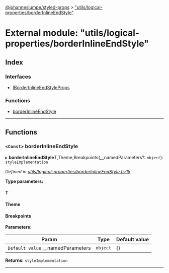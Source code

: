 [@johanneslumpe/styled-props](../README.md) > ["utils/logical-properties/borderInlineEndStyle"](../modules/_utils_logical_properties_borderinlineendstyle_.md)

# External module: "utils/logical-properties/borderInlineEndStyle"

## Index

### Interfaces

* [IBorderInlineEndStyleProps](../interfaces/_utils_logical_properties_borderinlineendstyle_.iborderinlineendstyleprops.md)

### Functions

* [borderInlineEndStyle](_utils_logical_properties_borderinlineendstyle_.md#borderinlineendstyle)

---

## Functions

<a id="borderinlineendstyle"></a>

### `<Const>` borderInlineEndStyle

▸ **borderInlineEndStyle**T,Theme,Breakpoints(__namedParameters?: *`object`*): `styleImplementation`

*Defined in [utils/logical-properties/borderInlineEndStyle.ts:15](https://github.com/johanneslumpe/styled-props/blob/3abf398/src/utils/logical-properties/borderInlineEndStyle.ts#L15)*

**Type parameters:**

#### T 
#### Theme 
#### Breakpoints 
**Parameters:**

| Param | Type | Default value |
| ------ | ------ | ------ |
| `Default value` __namedParameters | `object` |  {} |

**Returns:** `styleImplementation`

___

